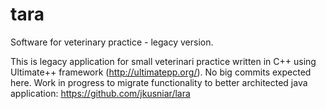 # tara
Software for veterinary practice - legacy version.

This is legacy application for small veterinari practice written in C++
using Ultimate++ framework (http://ultimatepp.org/). No big commits expected
here. Work in progress to migrate functionality to better architected java
application: https://github.com/jkusniar/lara


